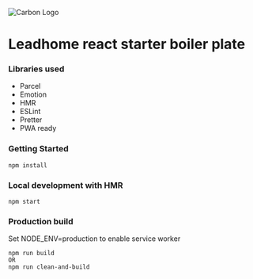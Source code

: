 ![Carbon Logo](https://i.imgur.com/JX6nZks.png)
# Leadhome react starter boiler plate

### Libraries used

- Parcel
- Emotion
- HMR
- ESLint
- Pretter
- PWA ready

### Getting Started
```
npm install
```

### Local development with HMR
```
npm start
```

### Production build
Set NODE_ENV=production to enable service worker
```
npm run build
OR
npm run clean-and-build
```
